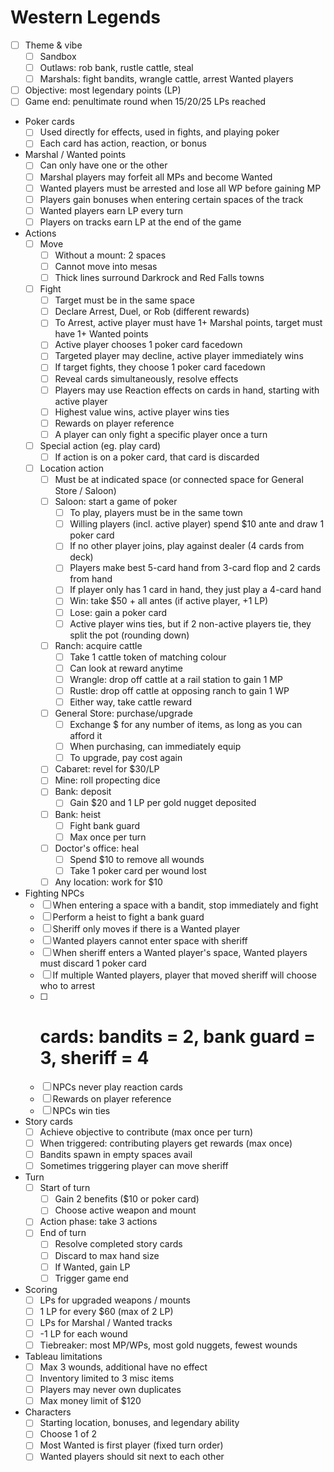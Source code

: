 # Western Legends

- [ ] Theme & vibe
  - [ ] Sandbox
  - [ ] Outlaws: rob bank, rustle cattle, steal
  - [ ] Marshals: fight bandits, wrangle cattle, arrest Wanted players
- [ ] Objective: most legendary points (LP)
- [ ] Game end: penultimate round when 15/20/25 LPs reached
- Poker cards
  - [ ] Used directly for effects, used in fights, and playing poker
  - [ ] Each card has action, reaction, or bonus
- Marshal / Wanted points
  - [ ] Can only have one or the other
  - [ ] Marshal players may forfeit all MPs and become Wanted
  - [ ] Wanted players must be arrested and lose all WP before gaining MP
  - [ ] Players gain bonuses when entering certain spaces of the track
  - [ ] Wanted players earn LP every turn
  - [ ] Players on tracks earn LP at the end of the game
- Actions
  - [ ] Move
    - [ ] Without a mount: 2 spaces
    - [ ] Cannot move into mesas
    - [ ] Thick lines surround Darkrock and Red Falls towns
  - [ ] Fight
    - [ ] Target must be in the same space
    - [ ] Declare Arrest, Duel, or Rob (different rewards)
    - [ ] To Arrest, active player must have 1+ Marshal points, target must have 1+ Wanted points
    - [ ] Active player chooses 1 poker card facedown
    - [ ] Targeted player may decline, active player immediately wins
    - [ ] If target fights, they choose 1 poker card facedown
    - [ ] Reveal cards simultaneously, resolve effects
    - [ ] Players may use Reaction effects on cards in hand, starting with active player
    - [ ] Highest value wins, active player wins ties
    - [ ] Rewards on player reference
    - [ ] A player can only fight a specific player once a turn
  - [ ] Special action (eg. play card)
    - [ ] If action is on a poker card, that card is discarded
  - [ ] Location action
    - [ ] Must be at indicated space (or connected space for General Store / Saloon)
    - [ ] Saloon: start a game of poker
      - [ ] To play, players must be in the same town
      - [ ] Willing players (incl. active player) spend $10 ante and draw 1 poker card
      - [ ] If no other player joins, play against dealer (4 cards from deck)
      - [ ] Players make best 5-card hand from 3-card flop and 2 cards from hand
      - [ ] If player only has 1 card in hand, they just play a 4-card hand
      - [ ] Win: take $50 + all antes (if active player, +1 LP)
      - [ ] Lose: gain a poker card
      - [ ] Active player wins ties, but if 2 non-active players tie, they split the pot (rounding down)
    - [ ] Ranch: acquire cattle
      - [ ] Take 1 cattle token of matching colour
      - [ ] Can look at reward anytime
      - [ ] Wrangle: drop off cattle at a rail station to gain 1 MP
      - [ ] Rustle: drop off cattle at opposing ranch to gain 1 WP
      - [ ] Either way, take cattle reward
    - [ ] General Store: purchase/upgrade
      - [ ] Exchange $ for any number of items, as long as you can afford it
      - [ ] When purchasing, can immediately equip
      - [ ] To upgrade, pay cost again
    - [ ] Cabaret: revel for $30/LP
    - [ ] Mine: roll propecting dice
    - [ ] Bank: deposit
      - [ ] Gain $20 and 1 LP per gold nugget deposited
    - [ ] Bank: heist
      - [ ] Fight bank guard
      - [ ] Max once per turn
    - [ ] Doctor's office: heal
      - [ ] Spend $10 to remove all wounds
      - [ ] Take 1 poker card per wound lost
    - [ ] Any location: work for $10
- Fighting NPCs
  - [ ] When entering a space with a bandit, stop immediately and fight
  - [ ] Perform a heist to fight a bank guard
  - [ ] Sheriff only moves if there is a Wanted player
  - [ ] Wanted players cannot enter space with sheriff
  - [ ] When sheriff enters a Wanted player's space, Wanted players must discard 1 poker card
  - [ ] If multiple Wanted players, player that moved sheriff will choose who to arrest
  - [ ] # cards: bandits = 2, bank guard = 3, sheriff = 4
  - [ ] NPCs never play reaction cards
  - [ ] Rewards on player reference
  - [ ] NPCs win ties
- Story cards
  - [ ] Achieve objective to contribute (max once per turn)
  - [ ] When triggered: contributing players get rewards (max once)
  - [ ] Bandits spawn in empty spaces avail
  - [ ] Sometimes triggering player can move sheriff
- Turn
  - [ ] Start of turn
    - [ ] Gain 2 benefits ($10 or poker card)
    - [ ] Choose active weapon and mount
  - [ ] Action phase: take 3 actions
  - [ ] End of turn
    - [ ] Resolve completed story cards
    - [ ] Discard to max hand size
    - [ ] If Wanted, gain LP
    - [ ] Trigger game end
- Scoring
  - [ ] LPs for upgraded weapons / mounts
  - [ ] 1 LP for every $60 (max of 2 LP)
  - [ ] LPs for Marshal / Wanted tracks
  - [ ] -1 LP for each wound
  - [ ] Tiebreaker: most MP/WPs, most gold nuggets, fewest wounds
- Tableau limitations
  - [ ] Max 3 wounds, additional have no effect
  - [ ] Inventory limited to 3 misc items
  - [ ] Players may never own duplicates
  - [ ] Max money limit of $120
- Characters
  - [ ] Starting location, bonuses, and legendary ability
  - [ ] Choose 1 of 2
  - [ ] Most Wanted is first player (fixed turn order)
  - [ ] Wanted players should sit next to each other

